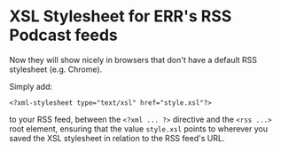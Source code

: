 # XSL Stylesheet for ERR's RSS Podcast feeds

Now they will show nicely in browsers that don't have a default RSS stylesheet
(e.g. Chrome).

Simply add:

    <?xml-stylesheet type="text/xsl" href="style.xsl"?>

to your RSS feed, between the `<?xml ... ?>` directive and the `<rss ...>` root
element, ensuring that the value `style.xsl` points to wherever you saved the
XSL stylesheet in relation to the RSS feed's URL.

